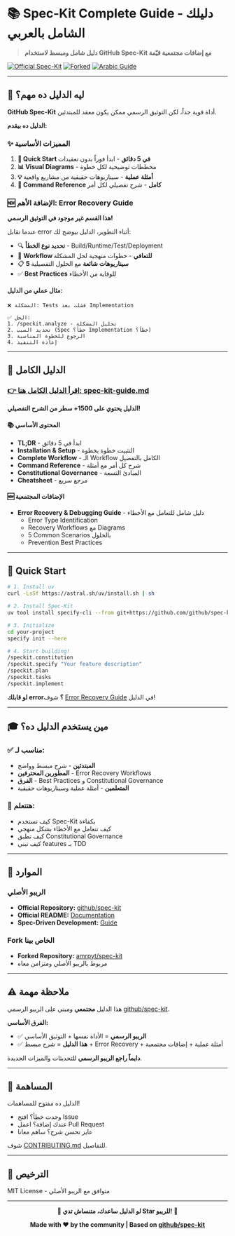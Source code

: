 # 📚 Spec-Kit Complete Guide - دليلك الشامل بالعربي

> **دليل شامل ومبسط لاستخدام GitHub Spec-Kit مع إضافات مجتمعية قيّمة**

[![Official Spec-Kit](https://img.shields.io/badge/Based%20on-github%2Fspec--kit-blue)](https://github.com/github/spec-kit)
[![Forked](https://img.shields.io/badge/Fork-amrpyt%2Fspec--kit-green)](https://github.com/amrpyt/spec-kit)
[![Arabic Guide](https://img.shields.io/badge/Language-العربية%20%2B%20English-orange)](./spec-kit-guide.md)

---

## 🎯 ليه الدليل ده مهم؟

**GitHub Spec-Kit** أداة قوية جداً، لكن التوثيق الرسمي ممكن يكون معقد للمبتدئين. 

**الدليل ده بيقدم:**

### ✨ المميزات الأساسية

1. **🚀 Quick Start في 5 دقائق** - ابدأ فوراً بدون تعقيدات
2. **📊 Visual Diagrams** - مخططات توضيحية لكل خطوة
3. **💡 أمثلة عملية** - سيناريوهات حقيقية من مشاريع واقعية
4. **🔧 Command Reference كامل** - شرح تفصيلي لكل أمر

### 🆕 الإضافة الأهم: Error Recovery Guide

**هذا القسم غير موجود في التوثيق الرسمي!**

عندما تقابل error أثناء التطوير، الدليل بيوضح لك:
- 🔍 **تحديد نوع الخطأ** - Build/Runtime/Test/Deployment
- 🔄 **Workflow للتعافي** - خطوات منهجية لحل المشكلة
- 📋 **5 سيناريوهات شائعة** مع الحلول التفصيلية
- ✅ **Best Practices** للوقاية من الأخطاء

#### مثال عملي من الدليل:

```
❌ المشكلة: Tests فشلت بعد Implementation

✅ الحل:
1. /speckit.analyze - تحليل المشكلة
2. تحديد السبب (Spec خطأ؟ Implementation خطأ؟)
3. الرجوع للخطوة المناسبة
4. إعادة التنفيذ
```

---

## 📖 الدليل الكامل

### [👉 اقرأ الدليل الكامل هنا: spec-kit-guide.md](./spec-kit-guide.md)

**الدليل يحتوي على 1500+ سطر من الشرح التفصيلي!**

#### 📚 المحتوى الأساسي
- **TL;DR** - ابدأ في 5 دقائق
- **Installation & Setup** - التثبيت خطوة بخطوة
- **Complete Workflow** - الـ Workflow الكامل بالتفصيل
- **Command Reference** - شرح كل أمر مع أمثلة
- **Constitutional Governance** - المبادئ التسعة
- **Cheatsheet** - مرجع سريع

#### 🆕 الإضافات المجتمعية
- **Error Recovery & Debugging Guide** - دليل شامل للتعامل مع الأخطاء
  - Error Type Identification
  - Recovery Workflows مع Diagrams
  - 5 Common Scenarios بالحلول
  - Prevention Best Practices

---

## 🚀 Quick Start

```bash
# 1. Install uv
curl -LsSf https://astral.sh/uv/install.sh | sh

# 2. Install Spec-Kit
uv tool install specify-cli --from git+https://github.com/github/spec-kit.git

# 3. Initialize
cd your-project
specify init --here

# 4. Start building!
/speckit.constitution
/speckit.specify "Your feature description"
/speckit.plan
/speckit.tasks
/speckit.implement
```

**لو قابلك error؟** شوف [Error Recovery Guide](./spec-kit-guide.md#error-recovery--debugging-guide) في الدليل!

---

## 🎓 مين يستخدم الدليل ده؟

### ✅ مناسب لـ:
- **المبتدئين** - شرح مبسط وواضح
- **المطورين المحترفين** - Error Recovery Workflows
- **الفرق** - Best Practices و Constitutional Governance
- **المتعلمين** - أمثلة عملية وسيناريوهات حقيقية

### 💪 هتتعلم:
- كيف تستخدم Spec-Kit بكفاءة
- كيف تتعامل مع الأخطاء بشكل منهجي
- كيف تطبق Constitutional Governance
- كيف تبني features بـ TDD

---

## 🔗 الموارد

### الريبو الأصلي
- **Official Repository:** [github/spec-kit](https://github.com/github/spec-kit)
- **Official README:** [Documentation](https://github.com/github/spec-kit/blob/main/README.md)
- **Spec-Driven Development:** [Guide](https://github.com/github/spec-kit/blob/main/spec-driven.md)

### Fork الخاص بينا
- **Forked Repository:** [amrpyt/spec-kit](https://github.com/amrpyt/spec-kit)
- مربوط بالريبو الأصلي ومتزامن معاه

---

## ⚠️ ملاحظة مهمة

هذا الدليل **مجتمعي** ومبني على الريبو الرسمي [github/spec-kit](https://github.com/github/spec-kit).

**الفرق الأساسي:**
- ✅ **الريبو الرسمي** = الأداة نفسها + التوثيق الأساسي
- ✅ **هذا الدليل** = شرح مبسط + Error Recovery + أمثلة عملية + إضافات مجتمعية

**دايماً راجع الريبو الرسمي** للتحديثات والميزات الجديدة.

---

## 🤝 المساهمة

الدليل ده مفتوح للمساهمات! 

- وجدت خطأ؟ افتح Issue
- عندك إضافة؟ اعمل Pull Request
- عايز تحسن شرح؟ ساهم معانا

شوف [CONTRIBUTING.md](./CONTRIBUTING.md) للتفاصيل.

---

## 📄 الترخيص

MIT License - متوافق مع الريبو الأصلي

---

<div align="center">

**🌟 لو الدليل ساعدك، متنساش تدي Star للريبو! 🌟**

**Made with ❤️ by the community | Based on [github/spec-kit](https://github.com/github/spec-kit)**

</div>
